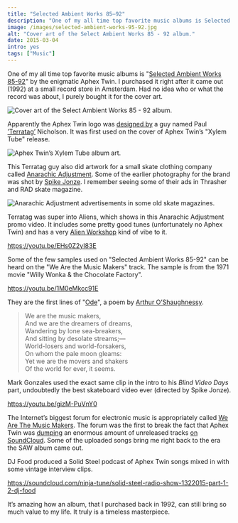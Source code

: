 ```yaml
---
title: "Selected Ambient Works 85–92"
description: "One of my all time top favorite music albums is Selected Ambient Works 85-92 by the enigmatic Aphex Twin."
image: /images/selected-ambient-works-95-92.jpg
alt: "Cover art of the Select Ambient Works 85 - 92 album."
date: 2015-03-04
intro: yes
tags: ["Music"]
---
```

One of my all time top favorite music albums is "[Selected Ambient Works 85-92](http://www.amazon.com/gp/product/B00DF2AF96?ie=UTF8&camp=213733&creative=393177&creativeASIN=B00DF2AF96&linkCode=shr&tag=thhocr02-20&linkId=OLB7NVA3DYPZXTEF)" by the enigmatic Aphex Twin. I purchased it right after it came out (1992) at a small record store in Amsterdam. Had no idea who or what the record was about, I purely bought it for the cover art.

![Cover art of the Select Ambient Works 85 - 92 album.](/images/selected-ambient-works-95-92.jpg)

Apparently the Aphex Twin logo was [designed by](http://pictograms.blogspot.nl/2007/11/logo-111-aphex-twin.html) a guy named Paul [’Terratag’](http://www.terratag.com/) Nicholson. It was first used on the cover of Aphex Twin’s "Xylem Tube" release.

![Aphex Twin’s Xylem Tube album art.](/images/xylem-tube.jpg)

This Terratag guy also did artwork for a small skate clothing company called [Anarachic Adjustment](https://en.wikipedia.org/wiki/Anarchic_Adjustment). Some of the earlier photography for the brand was shot by [Spike Jonze](http://www.imdb.com/name/nm0005069/). I remember seeing some of their ads in Thrasher and RAD skate magazine.

![Anarachic Adjustment advertisements in some old skate magazines.](/images/anarchicadjustment-ads.jpg)

Terratag was super into Aliens, which shows in this Anarachic Adjustment promo video. It includes some pretty good tunes (unfortunately no Aphex Twin) and has a very [Alien Workshop](http://www.alienworkshop.com/) kind of vibe to it.

https://youtu.be/EHs0Z2yI83E

Some of the few samples used on "Selected Ambient Works 85-92" can be heard on the "We Are the Music Makers" track. The sample is from the 1971 movie "Willy Wonka & the Chocolate Factory".

https://youtu.be/1M0eMkcc91E

They are the first lines of "[Ode](https://en.wikipedia.org/wiki/Ode_%28poem%29)", a poem by [Arthur O’Shaughnessy](https://en.wikipedia.org/wiki/Arthur_O%27Shaughnessy).

> We are the music makers,  
And we are the dreamers of dreams,  
Wandering by lone sea-breakers,  
And sitting by desolate streams;—  
World-losers and world-forsakers,  
On whom the pale moon gleams:  
Yet we are the movers and shakers  
Of the world for ever, it seems.

Mark Gonzales used the exact same clip in the intro to his *Blind Video Days* part, undoubtedly the best skateboard video ever (directed by Spike Jonze).

https://youtu.be/gizM-PuVnY0

The Internet’s biggest forum for electronic music is appropriately called [We Are The Music Makers](http://watmm.com/). The forum was the first to break the fact that Aphex Twin was [dumping](http://www.theguardian.com/music/musicblog/2015/jan/29/aphex-twin-soundcloud-dump-shock-and-delight) an enormous amount of unreleased tracks [on SoundCloud](https://soundcloud.com/user18081971). Some of the uploaded songs bring me right back to the era the SAW album came out.

DJ Food produced a Solid Steel podcast of Aphex Twin songs mixed in with some vintage interview clips.

https://soundcloud.com/ninja-tune/solid-steel-radio-show-1322015-part-1-2-dj-food

It’s amazing how an album, that I purchased back in 1992, can still bring so much value to my life. It truly is a timeless masterpiece.
